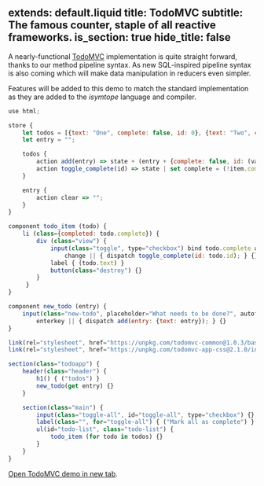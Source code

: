 extends: default.liquid
title: TodoMVC
subtitle: The famous counter, staple of all reactive frameworks.
is_section: true
hide_title: false
---

A nearly-functional [TodoMVC](http://todomvc.com/) implementation is quite straight forward, thanks to our method pipeline syntax. As new SQL-inspired pipeline syntax is also coming which will make data manipulation in reducers even simpler.

Features will be added to this demo to match the standard implementation as they are added to the _isymtope_ language and compiler.

```javascript
use html;

store {
    let todos = [{text: "One", complete: false, id: 0}, {text: "Two", complete: true, id: 1}];
    let entry = "";

    todos {
        action add(entry) => state + (entry + {complete: false, id: (value.map(item.id).max(x) + 1)});
        action toggle_complete(id) => state | set complete = (!item.complete) where (item.id == id) |unique id;
    }

    entry {
        action clear => "";
    }
}

component todo_item (todo) {
    li (class={completed: todo.complete}) {
        div (class="view") {
            input(class="toggle", type="checkbox") bind todo.complete as complete
                change || { dispatch toggle_complete(id: todo.id); } {}
            label { (todo.text) }
            button(class="destroy") {}
        }
     }
}

component new_todo (entry) {
    input(class="new-todo", placeholder="What needs to be done?", autofocus="autofocus") bind entry
        enterkey || { dispatch add(entry: {text: entry}); } {}
}

link(rel="stylesheet", href="https://unpkg.com/todomvc-common@1.0.3/base.css", type="text/css") {}
link(rel="stylesheet", href="https://unpkg.com/todomvc-app-css@2.1.0/index.css", type="text/css") {}

section(class="todoapp") {
    header(class="header") {
        h1() { ("todos") }
        new_todo(get entry) {}
    }

    section(class="main") {
        input(class="toggle-all", id="toggle-all", type="checkbox") {}
        label(class="", for="toggle-all") { ("Mark all as complete") }
        ul(id="todo-list", class="todo-list") {
            todo_item (for todo in todos) {}
        }
    }
}
```

<a href="assets/demo/app-mvc.html" target="_blank">Open TodoMVC demo in new tab</a>.
